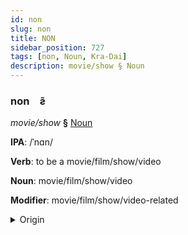 ```yaml
---
id: non
slug: non
title: NON
sidebar_position: 727
tags: [non, Noun, Kra-Dai]
description: movie/show § Noun
---
```


### non&emsp;<span kind="abugida">ƨ̃</span>

*movie/show* **§** [Noun](../../tags/Noun)

**IPA**: /ˈnɑn/

**Verb**: to be a movie/film/show/video

**Noun**: movie/film/show/video

**Modifier**: movie/film/show/video-related

<details>
    <summary>Origin</summary>
    Lü ᦐᧂ ṅang /naŋ˥/<br/>
    <em>Kra-Dai Language Family</em>
</details>